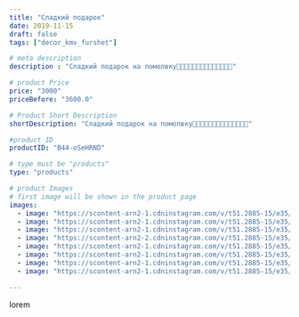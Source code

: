 ```yaml
---
title: "Сладкий подарок"
date: 2019-11-15
draft: false
tags: ["decor_kmv_furshet"]

# meta description
description : "Сладкий подарок на помолвку💍💍💍💍🌷🌷🌷🌷🌸🌸🌸🌼🌼🌼"

# product Price
price: "3000"
priceBefore: "3600.0"

# Product Short Description
shortDescription: "Сладкий подарок на помолвку💍💍💍💍🌷🌷🌷🌷🌸🌸🌸🌼🌼🌼"

#product ID
productID: "B44-oSeHRND"

# type must be "products"
type: "products"

# product Images
# first image will be shown in the product page
images:
  - image: "https://scontent-arn2-1.cdninstagram.com/v/t51.2885-15/e35/p1080x1080/75534199_171744363944799_8447625793527694437_n.jpg?tp=1&_nc_ht=scontent-arn2-1.cdninstagram.com&_nc_cat=103&_nc_ohc=VFCd3xIv2_UAX_0RjCO&oh=568f4bc63580a8f987683b7fe597e9a2&oe=6073FCF0&ig_cache_key=MjE3Nzc2NTg2MzkzMTY0MjM4Mg%3D%3D.2"
  - image: "https://scontent-arn2-1.cdninstagram.com/v/t51.2885-15/e35/p1080x1080/75538148_559747121458912_80935539261392217_n.jpg?tp=1&_nc_ht=scontent-arn2-1.cdninstagram.com&_nc_cat=104&_nc_ohc=IVm7_fuKrOcAX9334o9&oh=54cc8830f586890eee780db7c4a2e8dd&oe=60754025&ig_cache_key=MjE3Nzc2NTg2Mzg5ODA4MjIyMw%3D%3D.2"
  - image: "https://scontent-arn2-1.cdninstagram.com/v/t51.2885-15/e35/p1080x1080/75408737_152960242657125_7608718401410314616_n.jpg?tp=1&_nc_ht=scontent-arn2-1.cdninstagram.com&_nc_cat=109&_nc_ohc=59YtkW4KSGAAX9p7cDA&oh=49b0dc2e43cab195674b2d4a5577fa2f&oe=60736534&ig_cache_key=MjE3Nzc2NTg2MzkyMzE5MDgxOQ%3D%3D.2"
  - image: "https://scontent-arn2-2.cdninstagram.com/v/t51.2885-15/e35/p1080x1080/76949820_239075883729632_1579764776645841430_n.jpg?tp=1&_nc_ht=scontent-arn2-2.cdninstagram.com&_nc_cat=108&_nc_ohc=7NLVy0PJ-ZYAX-fSlAI&oh=ad3b6ddbbe04a678841911b65de21e14&oe=6075E7CF&ig_cache_key=MjE3Nzc2NTg2MzkwNjQyODExMA%3D%3D.2"
  - image: "https://scontent-arn2-1.cdninstagram.com/v/t51.2885-15/e35/p1080x1080/72286934_2480033912262771_7548562074387362947_n.jpg?tp=1&_nc_ht=scontent-arn2-1.cdninstagram.com&_nc_cat=103&_nc_ohc=6WiMveE3kmIAX9UB6Dt&oh=2472eb52a7d774613b0e4f3a6f2500ed&oe=60730AA5&ig_cache_key=MjE3Nzc2NTg2Mzg4MTE4MTkyMg%3D%3D.2"
  - image: "https://scontent-arn2-1.cdninstagram.com/v/t51.2885-15/e35/p1080x1080/70396636_778647272581439_6023932658192325616_n.jpg?tp=1&_nc_ht=scontent-arn2-1.cdninstagram.com&_nc_cat=111&_nc_ohc=CwXS6qyQTsgAX_aRU9p&oh=1176cfb467de0dda98c64ca62f5e3fbc&oe=60757A06&ig_cache_key=MjE3Nzc2NTg2MzkzOTk5OTA5NA%3D%3D.2"
  - image: "https://scontent-arn2-1.cdninstagram.com/v/t51.2885-15/e35/p1080x1080/74341208_507365859991518_6552713756233001486_n.jpg?tp=1&_nc_ht=scontent-arn2-1.cdninstagram.com&_nc_cat=106&_nc_ohc=HZKOOQMtJuQAX_mC8EX&oh=3a8698f75613f993841ed25a8681b9c2&oe=60739F7D&ig_cache_key=MjE3Nzc2NTg2MzkzMTU4MzU5Mg%3D%3D.2"
  - image: "https://scontent-arn2-1.cdninstagram.com/v/t51.2885-15/e35/p1080x1080/73259259_592924718114891_13159236104137047_n.jpg?tp=1&_nc_ht=scontent-arn2-1.cdninstagram.com&_nc_cat=111&_nc_ohc=-GdJ_a8jLf4AX-UZ-hD&oh=3e0513980cc07c2446ddd34f8a3f6d10&oe=60761080&ig_cache_key=MjE3Nzc2NTg2Mzk0ODUwMDkzNA%3D%3D.2"

---
```

lorem
